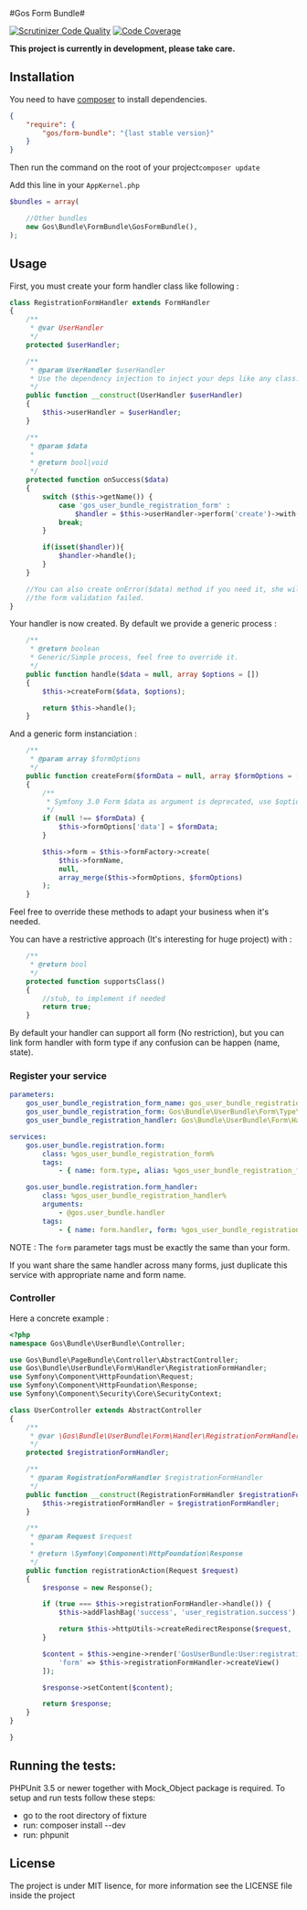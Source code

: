 #Gos Form Bundle#

[![Scrutinizer Code Quality](https://scrutinizer-ci.com/g/GeniusesOfSymfony/FormBundle/badges/quality-score.png?b=master)](https://scrutinizer-ci.com/g/GeniusesOfSymfony/FormBundle/?branch=master) [![Code Coverage](https://scrutinizer-ci.com/g/GeniusesOfSymfony/FormBundle/badges/coverage.png?b=master)](https://scrutinizer-ci.com/g/GeniusesOfSymfony/FormBundle/?branch=master)

**This project is currently in development, please take care.**

Installation
-------------

You need to have [composer](https://getcomposer.org/) to install dependencies.

```json
{
    "require": {
        "gos/form-bundle": "{last stable version}"
    }
}
```

Then run the command on the root of your project`composer update`

Add this line in your `AppKernel.php`

```php
$bundles = array(

	//Other bundles
    new Gos\Bundle\FormBundle\GosFormBundle(),
);
```

Usage
------

First, you must create your form handler class like following : 

```php
class RegistrationFormHandler extends FormHandler
{
    /**
     * @var UserHandler
     */
    protected $userHandler;

    /**
     * @param UserHandler $userHandler
     * Use the dependency injection to inject your deps like any class.
     */
    public function __construct(UserHandler $userHandler)
    {
        $this->userHandler = $userHandler;
    }

    /**
     * @param $data
     *
     * @return bool|void
     */
    protected function onSuccess($data)
    {
        switch ($this->getName()) {
            case 'gos_user_bundle_registration_form' :
                $handler = $this->userHandler->perform('create')->with($data);
            break;
        }

        if(isset($handler)){
            $handler->handle();
        }
    }

    //You can also create onError($data) method if you need it, she will be called when
    //the form validation failed.
}
```

Your handler is now created. By default we provide a generic process :

```php
    /**
     * @return boolean
     * Generic/Simple process, feel free to override it.
     */
    public function handle($data = null, array $options = [])
    {
        $this->createForm($data, $options);

        return $this->handle();
    }
```

And a generic form instanciation :

```php
    /**
     * @param array $formOptions
     */
    public function createForm($formData = null, array $formOptions = [])
    {
        /**
         * Symfony 3.0 Form $data as argument is deprecated, use $options['data'] instead
         */
        if (null !== $formData) {
            $this->formOptions['data'] = $formData;
        }

        $this->form = $this->formFactory->create(
            $this->formName,
            null,
            array_merge($this->formOptions, $formOptions)
        );
    }
```

Feel free to override these methods to adapt your business when it's needed.

You can have a restrictive approach (It's interesting for huge project) with :

```php
    /**
     * @return bool
     */
    protected function supportsClass()
    {
        //stub, to implement if needed
        return true;
    }
```

By default your handler can support all form (No restriction), but you can link form handler with form type if any confusion can be happen (name, state).

### Register your service

```yml
parameters:
    gos_user_bundle_registration_form_name: gos_user_bundle_registration_form
    gos_user_bundle_registration_form: Gos\Bundle\UserBundle\Form\Type\RegistrationType
    gos_user_bundle_registration_handler: Gos\Bundle\UserBundle\Form\Handler\RegistrationFormHandler

services:
    gos.user_bundle.registration.form:
        class: %gos_user_bundle_registration_form%
        tags:
            - { name: form.type, alias: %gos_user_bundle_registration_form_name% }

    gos.user_bundle.registration.form_handler:
        class: %gos_user_bundle_registration_handler%
        arguments:
            - @gos.user_bundle.handler
        tags:
            - { name: form.handler, form: %gos_user_bundle_registration_form_name% }
```

NOTE : The `form` parameter tags must be exactly the same than your form.

If you want share the same handler across many forms, just duplicate this service with appropriate name and form name.

### Controller

Here a concrete example :

```php
<?php
namespace Gos\Bundle\UserBundle\Controller;

use Gos\Bundle\PageBundle\Controller\AbstractController;
use Gos\Bundle\UserBundle\Form\Handler\RegistrationFormHandler;
use Symfony\Component\HttpFoundation\Request;
use Symfony\Component\HttpFoundation\Response;
use Symfony\Component\Security\Core\SecurityContext;

class UserController extends AbstractController
{
    /**
     * @var \Gos\Bundle\UserBundle\Form\Handler\RegistrationFormHandler
     */
    protected $registrationFormHandler;

    /**
     * @param RegistrationFormHandler $registrationFormHandler
     */
    public function __construct(RegistrationFormHandler $registrationFormHandler) {
        $this->registrationFormHandler = $registrationFormHandler;
    }

    /**
     * @param Request $request
     *
     * @return \Symfony\Component\HttpFoundation\Response
     */
    public function registrationAction(Request $request)
    {
        $response = new Response();

        if (true === $this->registrationFormHandler->handle()) {
            $this->addFlashBag('success', 'user_registration.success');

            return $this->httpUtils->createRedirectResponse($request, 'login');
        }

        $content = $this->engine->render('GosUserBundle:User:registration.html.twig', [
            'form' => $this->registrationFormHandler->createView()
        ]);

        $response->setContent($content);

        return $response;
    }
}

}
```

Running the tests:
------------------

PHPUnit 3.5 or newer together with Mock_Object package is required. To setup and run tests follow these steps:

* go to the root directory of fixture
* run: composer install --dev
* run: phpunit

License
---------

The project is under MIT lisence, for more information see the LICENSE file inside the project
